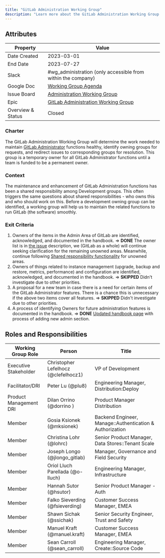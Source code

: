 ```yaml
---
title: "GitLab Administration Working Group"
description: "Learn more about the GitLab Administration Working Group attributes, goals, roles and responsibilities."
---
```


## Attributes

| Property       | Value                                                        |
| -------------- | ------------------------------------------------------------ |
| Date Created   | 2023-03-01                                                   |
| End Date       | 2023-07-27                                                   |
| Slack          | #wg_administration (only accessible from within the company) |
| Google Doc     | [Working Group Agenda](https://docs.google.com/document/d/1WKxclMpCIXzXJUcQ0WfsjT_x8ytXuw40KHCoR2LUMzk/edit# )|
| Issue Board    | [Administration Working Group](https://gitlab.com/groups/gitlab-org/-/boards/5461629?label_name[]=WorkingGroup%3A%3AAdministration) |
| Epic           | [GitLab Administration Working Group](https://gitlab.com/groups/gitlab-org/-/epics/10067) |
| Overview & Status | Closed |

### Charter

The GitLab Administration Working Group will determine the work needed to maintain [GitLab Administrator](https://docs.gitlab.com/ee/administration/) functions healthy, identify owning groups for requests, and redirect issues to corresponding groups for resolution. This group is a temporary owner for all GitLab Administrator functions until a team is funded to be a permanent owner.

### Context

The maintenance and enhancement of GitLab Administration functions has been a shared responsibility among Development groups. This often triggers the same questions about shared responsibilities - who owns this and who should work on this. Before a development owning group can be identified, a working group will help us to maintain the related functions to run GitLab (the software) smoothly.

### Exit Criteria

1. Owners of the items in the Admin Area of GitLab are identified, acknowledged, and documented in the handbook. => **DONE** The owner list is in [the issue](https://gitlab.com/gitlab-org/gitlab/-/issues/396707) description, we (GitLab as a whole) will continue seeking clarification for the remaining unowned areas. Meanwhile, continue following [Shared responsibility functionality](https://about.gitlab.com/handbook/product/categories/#shared-responsibility-functionality) for unowned areas.
2. Owners of things related to instance management (upgrade, backup and restore, metrics, performance) and configuration are identified, acknowledged, and documented in the handbook. => **SKIPPED** Didn't investigate due to other priorities.
3. A proposal for a new team in case there is a need for certain items of the GitLab Administrator features. There is a chance this is unnecessary if the above two items cover all features. => **SKIPPED** Didn't investigate due to other priorities.
4. A process of identifying Owners for future administration features is documented in the handbook. => **DONE** [Updated handbook page](https://gitlab.com/gitlab-org/gitlab/-/merge_requests/116711) with process of adding new admin section.

## Roles and Responsibilities

| Working Group Role                       | Person                           | Title                                                          |
|------------------------------------------|----------------------------------|----------------------------------------------------------------|
| Executive Stakeholder                    | Christopher Lefelhocz (@clefelhocz1)           | VP of Development |
| Facilitator/DRI                          | Peter Lu (@plu8)                 | Engineering Manager, Distribution:Deploy |
| Product Management DRI                   | Dilan Orrino (@dorrino )         | Product Manager Distribution |
| Member                                   | Gosia Ksionek (@mksionek)        | Backend Engineer, Manage::Authentication & Authorization       |
| Member                                   | Christina Lohr (@lohrc)        |  Senior Product Manager, Data Stores::Tenant Scale               |
| Member                                   | Joseph Longo (@jlongo_gitlab)  | Manager, Governance and Field Security |
| Member                                   | Oriol Lluch Parellada (@o-lluch)  | Engineering Manager, Infrastructure |
| Member                                   | Hannah Sutor (@hsutor)  | Senior Product Manager - Auth |
| Member                                   | Falko Sieverding (@fsieverding)  | Customer Success Manager, EMEA |
| Member                                   | Shawn Sichak (@ssichak)  | Senior Security Engineer, Trust and Safety |
| Member                                   | Manuel Kraft (@manuel.kraft)  | Customer Success Manager, EMEA |
| Member                                   | Sean Carroll (@sean_carroll) | Engineering Manager, Create::Source Code |
